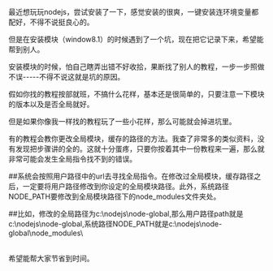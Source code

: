 最近想玩玩nodejs，尝试安装了一下，感觉安装的很爽，一键安装连环境变量都配好，不得不说挺良心的。

但是在安装模块（window8.1）的时候遇到了一个坑，现在把它记录下来，希望能帮到别人。

安装模块的时候，怕自己瞎弄出错不好收拾，果断找了别人的教程，一步一步照做不误-----不得不说这就是坑的原因。

假如你找的教程按部就班，不搞什么花样，基本还是很简单的，只要注意一下模块的版本以及是否全局就好。

但是如果你像我一样找的教程玩了一些小花样，那么可能就会掉进坑里。

有的教程会教你更改全局模块，缓存的路径的方法。我查了非常多的类似资料，没有发现把步骤讲的全的。这就十分蛋疼，只要你按着其中一份教程来一遍，那么就非常可能会发生全局指令找不到的错误。

##系统会按照用户路径中的url去寻找全局指令。在修改过全局模块，缓存路径之后，一定要将用户路径修改到你设定的全局模块路径。此外，系统路径NODE_PATH要修改到全局模块路径下的node_modules文件夹处。
<br/>

##比如，修改的全局路径为c:\nodejs\node-global\,那么用户路径path就是c:\nodejs\node-global\,系统路径NODE_PATH就是c:\nodejs\node-global\node_modules\

<br/>
希望能帮大家节省到时间。